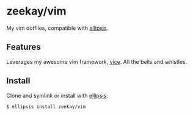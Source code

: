 # zeekay/vim
My vim dotfiles, compatible with [ellipsis][ellipsis].

## Features
Leverages my awesome vim framework, [vice][vice]. All the bells and whistles.

## Install
Clone and symlink or install with [ellipsis][ellipsis]:

```
$ ellipsis install zeekay/vim
```

[ellipsis]: http://ellipsis.sh
[vim]:      http://www.vim.org
[vice]:     https://github.com/zeekay/vice
